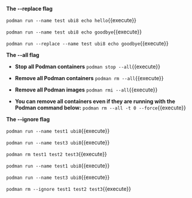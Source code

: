 
**The --replace flag**


`podman run --name test ubi8 echo hello`{{execute}}

`podman run --name test ubi8 echo goodbye`{{execute}}

`podman run --replace --name test ubi8 echo goodbye`{{execute}}


**The --all flag**

- **Stop all Podman containers**
`podman stop --all`{{execute}}

- **Remove all Podman containers**
`podman rm --all`{{execute}}

- **Remove all Podman images** 
`podman rmi --all`{{execute}}

- **You can remove all containers even if they are running with the Podman command below:**
`podman rm --all -t 0 --force`{{execute}}



**The --ignore flag**

`podman run --name test1 ubi8`{{execute}}

`podman run --name test3 ubi8`{{execute}}

`podman rm test1 test2 test3`{{execute}}

`podman run --name test1 ubi8`{{execute}}

`podman run --name test3 ubi8`{{execute}}

`podman rm --ignore test1 test2 test3`{{execute}}


